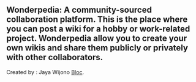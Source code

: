 ## Wonderpedia: A community-sourced collaboration platform. This is the place where you can post a wiki for a hobby or work-related project. Wonderpedia allow you to create your own wikis and share them publicly or privately with other collaborators.

Created by : Jaya Wijono [Bloc](http://bloc.io).
